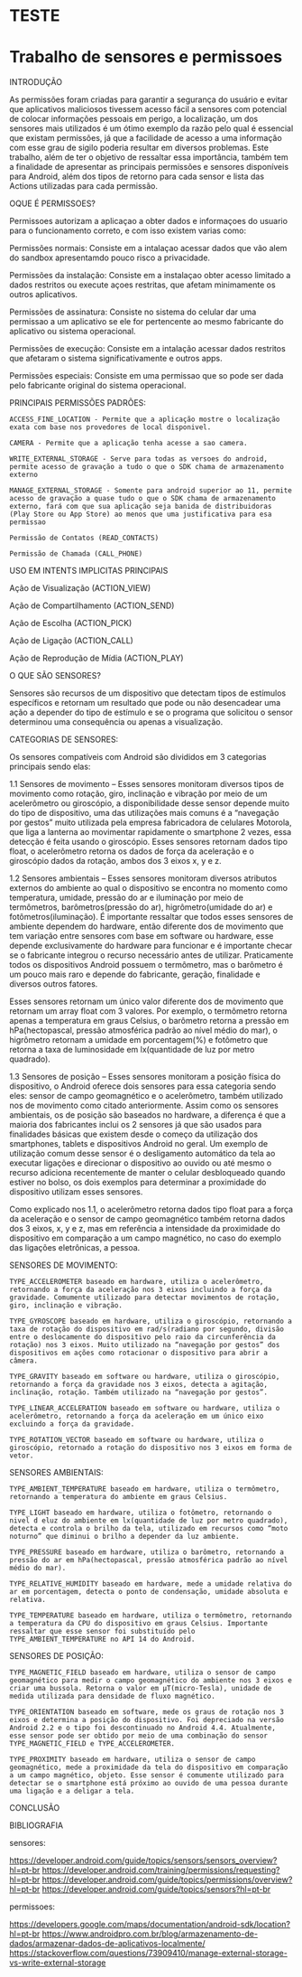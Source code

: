 # TESTE
# Trabalho de sensores e permissoes 

INTRODUÇÃO

As permissões foram criadas para garantir a segurança do usuário e evitar que aplicativos maliciosos tivessem acesso fácil a sensores com potencial de colocar informações pessoais em perigo, a localização, um dos sensores mais utilizados é um ótimo exemplo da razão pelo qual é essencial que existam permissões, já que a facilidade de acesso a uma informação com esse grau de sigilo poderia resultar em diversos problemas.
Este trabalho, além de ter o objetivo de ressaltar essa importância, também tem a finalidade de apresentar as principais permissões e sensores disponíveis para Android, além dos tipos de retorno para cada sensor e lista das Actions utilizadas para cada permissão.

OQUE É PERMISSOES?

Permissoes autorizam a aplicaçao a obter dados e informaçoes do usuario para o funcionamento correto, e com isso existem varias como:

Permissões normais:
Consiste em a intalaçao acessar dados que vão alem do sandbox apresentamdo pouco risco a privacidade.

Permissões da instalação:
Consiste em a instalaçao obter acesso limitado a dados restritos ou execute açoes restritas, que afetam minimamente os outros aplicativos.

Permissões de assinatura:
Consiste no sistema do celular dar uma permissao a um aplicativo se ele for pertencente ao mesmo fabricante do aplicativo ou sistema operacional.

Permissões de execução:
Consiste em a intalação  acessar dados restritos que afetaram o sistema significativamente e outros apps.

Permissões especiais:
Consiste em uma permissao que so pode ser dada pelo fabricante original do sistema operacional.

PRINCIPAIS PERMISSÕES PADRÕES:
````
ACCESS_FINE_LOCATION - Permite que a aplicação mostre o localização exata com base nos provedores de local disponivel.
````
````
CAMERA - Permite que a aplicação tenha acesse a sao camera.
````
````
WRITE_EXTERNAL_STORAGE - Serve para todas as versoes do android, permite acesso de gravação a tudo o que o SDK chama de armazenamento externo 
````
````
MANAGE_EXTERNAL_STORAGE - Somente para android superior ao 11, permite acesso de gravação a quase tudo o que o SDK chama de armazenamento externo, fará com que sua aplicação seja banida de distribuidoras (Play Store ou App Store) ao menos que uma justificativa para esa permissao 
````
````
Permissão de Contatos (READ_CONTACTS)
````
````
Permissão de Chamada (CALL_PHONE)
````
USO EM INTENTS IMPLICITAS PRINCIPAIS

Ação de Visualização (ACTION_VIEW)

Ação de Compartilhamento (ACTION_SEND)

Ação de Escolha (ACTION_PICK)

Ação de Ligação (ACTION_CALL)

Ação de Reprodução de Mídia (ACTION_PLAY)

O QUE SÃO SENSORES?

Sensores são recursos de um dispositivo que detectam tipos de estímulos específicos e retornam um resultado que pode ou não desencadear uma ação a depender do tipo de estímulo e se o programa que solicitou o sensor determinou uma consequência ou apenas a visualização.

CATEGORIAS DE SENSORES:

Os sensores compatíveis com Android são divididos em 3 categorias principais sendo elas:

1.1
Sensores de movimento – Esses sensores monitoram diversos tipos de movimento como rotação, giro, inclinação e vibração por meio de um acelerômetro ou giroscópio, a disponibilidade desse sensor depende muito do tipo de dispositivo, uma das utilizações mais comuns é a “navegação por gestos” muito utilizada pela empresa fabricadora de celulares Motorola, que liga a lanterna ao movimentar rapidamente o smartphone 2 vezes, essa detecção é feita usando o giroscópio.
Esses sensores retornam dados tipo float, o acelerômetro retorna os dados de força da aceleração e o giroscópio dados da rotação, ambos dos 3 eixos x, y e z.

1.2
Sensores ambientais – Esses sensores monitoram diversos atributos externos do ambiente ao qual o dispositivo se encontra no momento como temperatura, umidade, pressão do ar e iluminação por meio de termômetros, barômetros(pressão do ar), higrômetro(umidade do ar) e fotômetros(iluminação). É importante ressaltar que todos esses sensores de ambiente dependem do hardware, então diferente dos de movimento que tem variação entre sensores com base em software ou hardware, esse depende exclusivamente do hardware para funcionar e é importante checar se o fabricante integrou o recurso necessário antes de utilizar. Praticamente todos os dispositivos Android possuem o termômetro, mas o barômetro é um pouco mais raro e depende do fabricante, geração, finalidade e diversos outros fatores.

Esses sensores retornam um único valor diferente dos de movimento que retornam um array float com 3 valores. Por exemplo, o termômetro retorna apenas a temperatura em graus Celsius, o barômetro retorna a pressão em hPa(hectopascal, pressão atmosférica padrão ao nível médio do mar), o higrômetro retornam a umidade em porcentagem(%) e fotômetro que retorna a taxa de luminosidade em lx(quantidade de luz por metro quadrado).

1.3
Sensores de posição – Esses sensores monitoram a posição física do dispositivo, o Android oferece dois sensores para essa categoria sendo eles: sensor de campo geomagnético e o acelerômetro, também utilizado nos de movimento como citado anteriormente. Assim como os sensores ambientais, os de posição são baseados no hardware, a diferença é que a maioria dos fabricantes inclui os 2 sensores já que são usados para finalidades básicas que existem desde o começo da utilização dos smartphones, tablets e dispositivos Android no geral. Um exemplo de utilização comum desse sensor é o desligamento automático da tela ao executar ligações e direcionar o dispositivo ao ouvido ou até mesmo o recurso adiciona recentemente de manter o celular desbloqueado quando estiver no bolso, os dois exemplos para determinar a proximidade do dispositivo utilizam esses sensores.

Como explicado nos 1.1, o acelerômetro retorna dados tipo float para a força da aceleração e o sensor de campo geomagnético também retorna dados dos 3 eixos, x, y e z, mas em referência a intensidade da proximidade do dispositivo em comparação a um campo magnético, no caso do exemplo das ligações eletrônicas, a pessoa.

SENSORES DE MOVIMENTO:

````
TYPE_ACCELEROMETER baseado em hardware, utiliza o acelerômetro, retornando a força da aceleração nos 3 eixos incluindo a força da gravidade. Comumente utilizado para detectar movimentos de rotação, giro, inclinação e vibração.
````
````
TYPE_GYROSCOPE baseado em hardware, utiliza o giroscópio, retornando a taxa de rotação do dispositivo em rad/s(radiano por segundo, divisão entre o deslocamente do dispositivo pelo raio da circunferência da rotação) nos 3 eixos. Muito utilizado na “navegação por gestos” dos dispositivos em ações como rotacionar o dispositivo para abrir a câmera.
````
````
TYPE_GRAVITY baseado em software ou hardware, utiliza o giroscópio, retornando a força da gravidade nos 3 eixos, detecta a agitação, inclinação, rotação. Também utilizado na “navegação por gestos”.
````
````
TYPE_LINEAR_ACCELERATION baseado em software ou hardware, utiliza o acelerômetro, retornando a força da aceleração em um único eixo excluindo a força da gravidade.
````
````
TYPE_ROTATION_VECTOR baseado em software ou hardware, utiliza o giroscópio, retornado a rotação do dispositivo nos 3 eixos em forma de vetor.
````

SENSORES AMBIENTAIS:
````
TYPE_AMBIENT_TEMPERATURE baseado em hardware, utiliza o termômetro, retornando a temperatura do ambiente em graus Celsius.
````
````
TYPE_LIGHT baseado em hardware, utiliza o fotômetro, retornando o nivel d eluz do ambiente em lx(quantidade de luz por metro quadrado), detecta e controla o brilho da tela, utilizado em recursos como “moto noturno” que diminui o brilho a depender da luz ambiente.
````
````
TYPE_PRESSURE baseado em hardware, utiliza o barômetro, retornando a pressão do ar em hPa(hectopascal, pressão atmosférica padrão ao nível médio do mar).
````
````
TYPE_RELATIVE_HUMIDITY baseado em hardware, mede a umidade relativa do ar em porcentagem, detecta o ponto de condensação, umidade absoluta e relativa.
````
````
TYPE_TEMPERATURE baseado em hardware, utiliza o termômetro, retornando a temperatura da CPU do dispositivo em graus Celsius. Importante ressaltar que esse sensor foi substituído pelo TYPE_AMBIENT_TEMPERATURE no API 14 do Android.
````
SENSORES DE POSIÇÃO:
````
TYPE_MAGNETIC_FIELD baseado em hardware, utiliza o sensor de campo geomagnético para medir o campo geomagnético do ambiente nos 3 eixos e criar uma bussola. Retorna o valor em μT(micro-Tesla), unidade de medida utilizada para densidade de fluxo magnético.
````
````
TYPE_ORIENTATION baseado em software, mede os graus de rotação nos 3 eixos e determina a posição do dispositivo. Foi depreciado na versão Android 2.2 e o tipo foi descontinuado no Android 4.4. Atualmente, esse sensor pode ser obtido por meio de uma combinação do sensor TYPE_MAGNETIC_FIELD e TYPE_ACCELEROMETER.
````
````
TYPE_PROXIMITY baseado em hardware, utiliza o sensor de campo geomagnético, mede a proximidade da tela do dispositivo em comparação a um campo magnético, objeto. Esse sensor é comumente utilizado para detectar se o smartphone está próximo ao ouvido de uma pessoa durante uma ligação e a deligar a tela.
````
CONCLUSÃO

BIBLIOGRAFIA

sensores:

https://developer.android.com/guide/topics/sensors/sensors_overview?hl=pt-br
https://developer.android.com/training/permissions/requesting?hl=pt-br
https://developer.android.com/guide/topics/permissions/overview?hl=pt-br
https://developer.android.com/guide/topics/sensors?hl=pt-br

permissoes:

https://developers.google.com/maps/documentation/android-sdk/location?hl=pt-br
https://www.androidpro.com.br/blog/armazenamento-de-dados/armazenar-dados-de-aplicativos-localmente/
https://stackoverflow.com/questions/73909410/manage-external-storage-vs-write-external-storage

